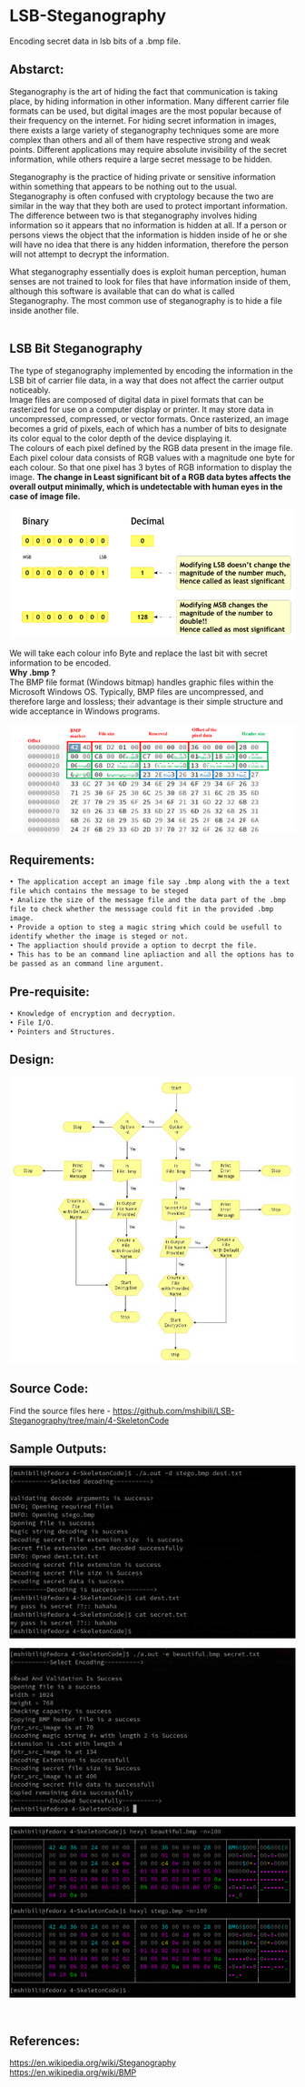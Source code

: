 # LSB-Steganography
 Encoding secret data in lsb bits of a .bmp file.

## Abstarct:

Steganography is the art of hiding the fact that communication is taking place, by hiding information in other information. Many different carrier file formats can be used, but digital images are the most popular because of their frequency on the internet. For hiding secret information in images, there exists a large variety of steganography techniques some are more complex than others and all of them have respective strong and weak points. Different applications may require absolute invisibility of the secret information, while others require a large secret message to be hidden. <br />

Steganography is the practice of hiding private or sensitive information within something that appears to be nothing out to the usual. Steganography is often confused with cryptology because the two are similar in the way that they both are used to protect important information. The difference between two is that steganography involves hiding information so it appears that no information is hidden at all. If a person or persons views the object that the information is hidden inside of he or she will have no idea that there is any hidden information, therefore the person will not attempt to decrypt the information.<br />

What steganography essentially does is exploit human perception, human senses are not trained to look for files that have information inside of them, although this software is available that can do what is called Steganography. The most common use of steganography is to hide a file inside another file.<br /><br />

## LSB Bit Steganography
The type of steganography implemented by encoding the information in the LSB bit of carrier file data, in a way that does not affect the carrier output 
noticeably. <br />
Image files are composed of digital data in pixel formats that can be rasterized for use on a computer display or printer. It may store data in uncompressed,
compressed, or vector formats. Once rasterized, an image becomes a grid of pixels, each of which has a number of bits to designate its color equal to the color depth of the device displaying it.<br />
The colours of each pixel defined by the RGB data present in the image file. Each pixel colour data consists of RGB values with a magnitude one byte for each colour. So that one pixel has 3 bytes of RGB information to display the image. <b>The change in Least significant bit of a RGB data bytes affects the overall output minimally, which is undetectable with human eyes in the case of image file.</b><br />
<p align="left">
<img src="https://github.com/mshibili/LSB-Steganography/blob/main/1-References/ChangeInLsb.png" alt="LSB change" title="LSB change" >
</p>
We will take each colour info Byte and replace the last bit with secret information to be encoded.<br />
<b> Why .bmp ? </b><br />
The BMP file format (Windows bitmap) handles graphic files within the Microsoft Windows OS. Typically, BMP files are uncompressed, and therefore
large and lossless; their advantage is their simple structure and wide acceptance in Windows programs.<br />
<p align="left">
<img src="https://github.com/mshibili/LSB-Steganography/blob/main/1-References/bmpConfig.png" alt="bmp Overview" title=".bmp Overview" >
</p>


## Requirements:<br />

    • The application accept an image file say .bmp along with the a text file which contains the message to be steged
    • Analize the size of the message file and the data part of the .bmp file to check whether the messsage could fit in the provided .bmp image.
    • Provide a option to steg a magic string which could be usefull to identify whether the image is steged or not.
    • The appliaction should provide a option to decrpt the file. 
    • This has to be an command line apliaction and all the options has to be passed as an command line argument.

## Pre-requisite:
    • Knowledge of encryption and decryption.
    • File I/O.
    • Pointers and Structures.

## Design:
<p align="left">
<img src="https://github.com/mshibili/LSB-Steganography/blob/main/3-Design/ls_fc.jpg" alt="Design Overview" title="Design Overview" >
</p>

## Source Code:
Find the source files here - https://github.com/mshibili/LSB-Steganography/tree/main/4-SkeletonCode <br />

## Sample Outputs:
<p align="left">
<img src="https://github.com/mshibili/LSB-Steganography/blob/main/2-OutputImages/Decode_out.png" alt="Decode_out" title="Decode_out" >
</p>
<p align="left">
<img src="https://github.com/mshibili/LSB-Steganography/blob/main/2-OutputImages/Encode_out.png" alt="Encode_out" title="Encode_out" >
</p>
<p align="left">
<img src="https://github.com/mshibili/LSB-Steganography/blob/main/2-OutputImages/HexChange.png" alt="HexChange" title="HexChange" >
</p> <br />

## References:
https://en.wikipedia.org/wiki/Steganography <br />
https://en.wikipedia.org/wiki/BMP
